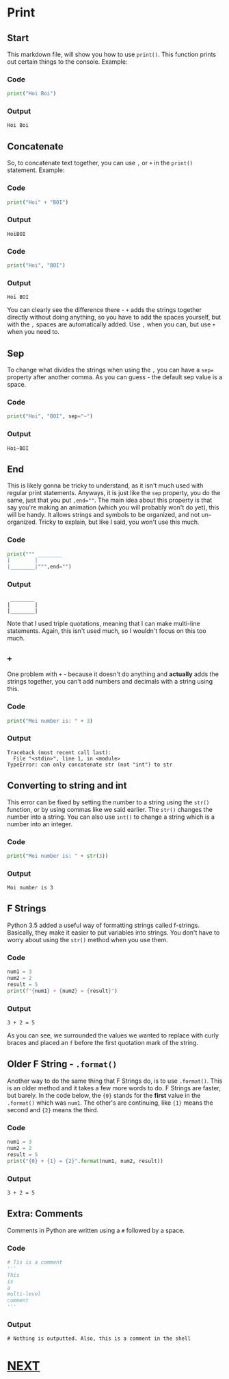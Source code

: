 # Print

## Start

This markdown file, will show you how to use `print()`. This function prints out certain things to the console. Example:

### Code

```python
print("Hoi Boi")
```

### Output

```shell
Hoi Boi
```

## Concatenate

So, to concatenate text together, you can use `,` or `+` in the `print()` statement. Example:

### Code

```python
print("Hoi" + "BOI")
```

### Output

```shell
HoiBOI
```

### Code

```python
print("Hoi", "BOI")
```

### Output

```shell
Hoi BOI
```

You can clearly see the difference there - `+` adds the strings together directly without doing anything, so you have to add the spaces yourself, but with the `,` spaces are automatically added. Use `,` when you can, but use `+` when you need to.

## Sep

To change what divides the strings when using the `,` you can have a `sep=` property after another comma. As you can guess - the default sep value is a space.

### Code

```python
print("Hoi", "BOI", sep="~")
```

### Output

```shell
Hoi~BOI
```

## End

This is likely gonna be tricky to understand, as it isn't much used with regular print statements. Anyways, it is just like the `sep` property, you do the same, just that you put `,end=""`. The main idea about this property is that say you're making an animation (which you will probably won't do yet), this will be handy. It allows strings and symbols to be organized, and not un-organized. Tricky to explain, but like I said, you won't use this much.

### Code

```python
print(""" ________
|        |
|________|""",end="")
```

### Output

```shell
 ________
|        |
|________|
```

Note that I used triple quotations, meaning that I can make multi-line statements. Again, this isn't used much, so I wouldn't focus on this too much.

## `+`

One problem with `+` - because it doesn't do anything and **actually** adds the strings together, you can't add numbers and decimals with a string using this.

### Code

```python
print("Moi number is: " + 3)
```

### Output

```shell
Traceback (most recent call last):
  File "<stdin>", line 1, in <module>
TypeError: can only concatenate str (not "int") to str
```

## Converting to string and int

This error can be fixed by setting the number to a string using the `str()` function, or by using commas like we said earlier. The `str()` changes the number into a string. You can also use `int()` to change a string which is a number into an integer.

### Code

```python
print("Moi number is: " + str(3))
```

### Output

```shell
Moi number is 3
```

## F Strings

Python 3.5 added a useful way of formatting strings called f-strings. Basically, they make it easier to put variables into strings. You don't have to worry about using the `str()` method when you use them.

### Code

```python
num1 = 3
num2 = 2
result = 5
print(f"{num1} + {num2} = {result}")
```

### Output

```shell
3 + 2 = 5
```

As you can see, we surrounded the values we wanted to replace with curly braces and placed an `f` before the first quotation mark of the string.

## Older F String - `.format()`

Another way to do the same thing that F Strings do, is to use `.format()`. This is an older method and it takes a few more words to do. F Strings are faster, but barely. In the code below, the `{0}` stands for the **first** value in the `.format()` which was `num1`. The other's are continuing, like `{1}` means the second and `{2}` means the third.

### Code

```python
num1 = 3
num2 = 2
result = 5
print("{0} + {1} = {2}".format(num1, num2, result))
```

### Output

```shell
3 + 2 = 5
```

## Extra: Comments

Comments in Python are written using a `#` followed by a space.

### Code

```python
# Tis is a comment
'''
This
is
a
multi-level
comment
'''
```

### Output

```shell
# Nothing is outputted. Also, this is a comment in the shell
```

# [NEXT](2.%20variables.md)
